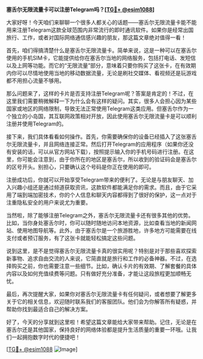 **塞舌尔无限流量卡可以注册Telegram吗？[[TG💪+ @esim1088](https://t.me/s/esim1088)]**

大家好呀！今天咱们来聊聊一个很多人都关心的话题——塞舌尔无限流量卡能不能用来注册Telegram这款全球范围内非常流行的即时通讯软件。如果你是经常出国旅行、工作，或者对国际网络通信感兴趣的朋友，那这篇文章绝对值得一看！

首先，咱们得搞清楚什么是塞舌尔无限流量卡。简单来说，这是一种可以在塞舌尔使用的手机SIM卡，它能提供给你在塞舌尔当地的网络服务，包括打电话、发短信以及上网等功能。而它的“无限流量”部分，意味着只要你购买了这张卡，在有效期内你可以尽情地使用当地的移动数据流量，无论是刷社交媒体、看视频还是玩游戏都不用担心流量不够用。

那么问题来了，这样的卡片是否支持注册Telegram呢？答案是肯定的！不过，在这里我们需要稍微解释一下为什么会有这样的疑问。其实，很多人会担心因为某些国家或地区的网络限制，导致无法正常使用Telegram这类应用。但塞舌尔作为一个独立的小岛国，其互联网政策相对开放，因此使用塞舌尔无限流量卡是可以顺利注册并使用Telegram的。

接下来，我们具体看看如何操作。首先，你需要确保你的设备已经插入了这张塞舌尔无限流量卡，并且网络连接正常。然后打开Telegram的应用程序（如果你还没有安装的话，可以从官方网站下载），按照提示输入你的手机号码进行注册。在这里，你可能会注意到，由于你所在的地区是塞舌尔，所以收到的验证码会是塞舌尔的区号开头。别担心，只要确认这个号码是你正在使用的即可。

注册成功后，你就可以开始享受Telegram带来的便利了。无论是与朋友聊天、加入兴趣小组还是通过频道获取资讯，这款软件都能满足你的需求。而且，由于它采用了端到端加密技术，你的个人信息和聊天内容都得到了很好的保护，这一点对于注重隐私安全的用户来说尤为重要。

当然啦，除了能够注册Telegram之外，塞舌尔无限流量卡还有很多其他的优势。比如，当你身处塞舌尔时，你可以随时随地访问本地资源，比如查看当地的新闻网站、使用地图导航等。此外，由于塞舌尔是一个旅游胜地，许多地方可能需要在线支付或者预订服务，有了这张卡就能轻松搞定这些问题。

说到这里，是不是觉得塞舌尔无限流量卡真的很实用呢？特别是对于那些喜欢探索新事物、追求自由交流的人来说，它简直就是旅行和工作的必备神器。不过，在选择购买之前，你也需要注意一些细节。比如，确认卡片的有效期、了解套餐的具体内容以及如何充值续费等问题。只有做好充分准备，才能让这段旅程更加顺畅无忧。

最后，再次提醒大家，如果你对塞舌尔无限流量卡有任何疑问，或者想要了解更多关于它的相关信息，欢迎随时联系我们的客服团队。他们会为你解答所有疑惑，并帮助你找到最适合自己的解决方案。

好了，今天的分享就到这里啦！希望这篇文章能给大家带来帮助。记住，无论是在塞舌尔还是其他国家，保持良好的网络体验都是提升生活质量的重要一环哦。让我们一起拥抱数字时代的便捷吧！

[[TG💪+ @esim1088](https://t.me/s/esim1088) ![Image](https://i.postimg.cc/4NQfJmqS/Snipaste-2025-05-13-00-14-12.png)]